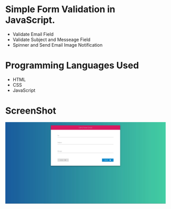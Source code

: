 
# Simple Form Validation in JavaScript.

  - Validate Email Field
  - Validate Subject and Messeage Field
  - Spinner and Send Email Image Notification

# Programming Languages Used

  - HTML
  - CSS
  - JavaScript
 
# ScreenShot


<img src="screenshot/sendEmail.JPG" alt="ScreenShot"/>


